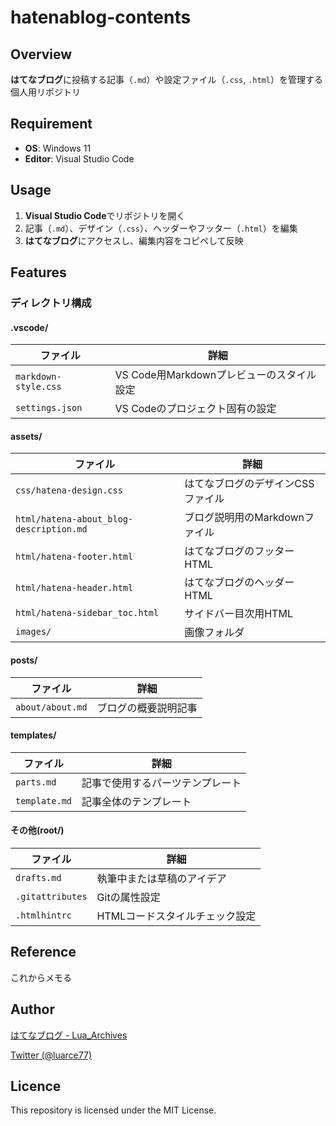 # hatenablog-contents

## Overview
**はてなブログ**に投稿する記事（`.md`）や設定ファイル（`.css`, `.html`）を管理する個人用リポジトリ

## Requirement
- **OS**: Windows 11  
- **Editor**: Visual Studio Code  

## Usage
1. **Visual Studio Code**でリポジトリを開く  
2. 記事（`.md`）、デザイン（`.css`）、ヘッダーやフッター（`.html`）を編集  
3. **はてなブログ**にアクセスし、編集内容をコピペして反映


## Features
### ディレクトリ構成
#### .vscode/
| ファイル | 詳細 |
|--------|-----|
| `markdown-style.css` | VS Code用Markdownプレビューのスタイル設定 |
| `settings.json` | VS Codeのプロジェクト固有の設定 |

#### assets/
| ファイル | 詳細 |
|--------|-----|
| `css/hatena-design.css`    | はてなブログのデザインCSSファイル     |
| `html/hatena-about_blog-description.md` | ブログ説明用のMarkdownファイル         |
| `html/hatena-footer.html`             | はてなブログのフッターHTML             |
| `html/hatena-header.html`             | はてなブログのヘッダーHTML             |
| `html/hatena-sidebar_toc.html`        | サイドバー目次用HTML                  |
| `images/`    | 画像フォルダ |

#### posts/
| ファイル | 詳細 |
|--------|-----|
| `about/about.md`               | ブログの概要説明記事                   |

#### templates/
| ファイル | 詳細 |
|--------|-----|
| `parts.md` | 記事で使用するパーツテンプレート |
| `template.md` | 記事全体のテンプレート |

#### その他(root/)
| ファイル | 詳細 |
|--------|-----|
| `drafts.md` | 執筆中または草稿のアイデア           |
| `.gitattributes` | Gitの属性設定                        |
| `.htmlhintrc` | HTMLコードスタイルチェック設定        |

## Reference
これからメモる

## Author

[はてなブログ - Lua_Archives](https://luarce.hatenablog.com/archive)

[Twitter (@luarce77)](https://twitter.com/luarce77)

## Licence
This repository is licensed under the MIT License.

